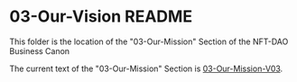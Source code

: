 # 03-Our-Vision README

This folder is the location of the "03-Our-Mission" Section of the NFT-DAO Business Canon

The current text of the "03-Our-Mission" Section is [03-Our-Mission-V03](03-Our-Mission-V03.md).
